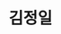 ---
layout: hubs
key: Q10665
title: 김정일
name: 김정일
description: 조선민주주의인민공화국의 국가 원수
score: 0.0005088571756513754
degree: 11
---